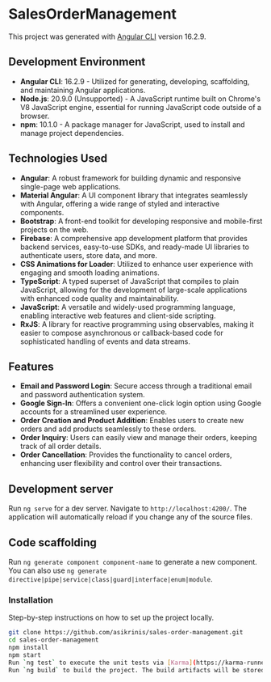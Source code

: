 # SalesOrderManagement

This project was generated with [Angular CLI](https://github.com/angular/angular-cli) version 16.2.9.

## Development Environment

- **Angular CLI**: 16.2.9 - Utilized for generating, developing, scaffolding, and maintaining Angular applications.
- **Node.js**: 20.9.0 (Unsupported) - A JavaScript runtime built on Chrome's V8 JavaScript engine, essential for running JavaScript code outside of a browser.
- **npm**: 10.1.0 - A package manager for JavaScript, used to install and manage project dependencies.

## Technologies Used

- **Angular**: A robust framework for building dynamic and responsive single-page web applications.
- **Material Angular**: A UI component library that integrates seamlessly with Angular, offering a wide range of styled and interactive components.
- **Bootstrap**: A front-end toolkit for developing responsive and mobile-first projects on the web.
- **Firebase**: A comprehensive app development platform that provides backend services, easy-to-use SDKs, and ready-made UI libraries to authenticate users, store data, and more.
- **CSS Animations for Loader**: Utilized to enhance user experience with engaging and smooth loading animations.
- **TypeScript**: A typed superset of JavaScript that compiles to plain JavaScript, allowing for the development of large-scale applications with enhanced code quality and maintainability.
- **JavaScript**: A versatile and widely-used programming language, enabling interactive web features and client-side scripting.
- **RxJS**: A library for reactive programming using observables, making it easier to compose asynchronous or callback-based code for sophisticated handling of events and data streams.

## Features

- **Email and Password Login**: Secure access through a traditional email and password authentication system.
- **Google Sign-In**: Offers a convenient one-click login option using Google accounts for a streamlined user experience.
- **Order Creation and Product Addition**: Enables users to create new orders and add products seamlessly to these orders.
- **Order Inquiry**: Users can easily view and manage their orders, keeping track of all order details.
- **Order Cancellation**: Provides the functionality to cancel orders, enhancing user flexibility and control over their transactions.


## Development server

Run `ng serve` for a dev server. Navigate to `http://localhost:4200/`. The application will automatically reload if you change any of the source files.

## Code scaffolding

Run `ng generate component component-name` to generate a new component. You can also use `ng generate directive|pipe|service|class|guard|interface|enum|module`.

### Installation

Step-by-step instructions on how to set up the project locally.

```bash
git clone https://github.com/asikrinis/sales-order-management.git
cd sales-order-management
npm install
npm start
Run `ng test` to execute the unit tests via [Karma](https://karma-runner.github.io).
Run `ng build` to build the project. The build artifacts will be stored in the `dist/` directory.
